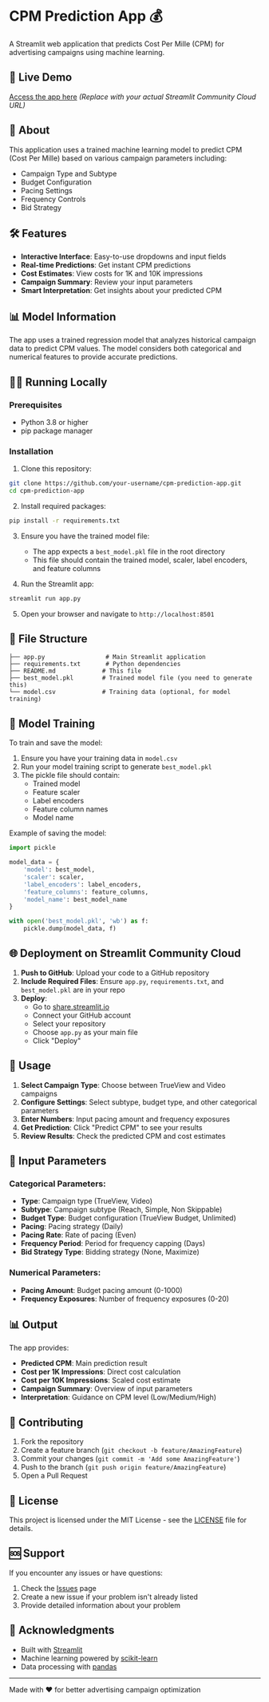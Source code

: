 # CPM Prediction App 💰

A Streamlit web application that predicts Cost Per Mille (CPM) for advertising campaigns using machine learning.

## 🚀 Live Demo

[Access the app here](https://your-app-name.streamlit.app) *(Replace with your actual Streamlit Community Cloud URL)*

## 📖 About

This application uses a trained machine learning model to predict CPM (Cost Per Mille) based on various campaign parameters including:

- Campaign Type and Subtype
- Budget Configuration
- Pacing Settings
- Frequency Controls
- Bid Strategy

## 🛠️ Features

- **Interactive Interface**: Easy-to-use dropdowns and input fields
- **Real-time Predictions**: Get instant CPM predictions
- **Cost Estimates**: View costs for 1K and 10K impressions
- **Campaign Summary**: Review your input parameters
- **Smart Interpretation**: Get insights about your predicted CPM

## 📊 Model Information

The app uses a trained regression model that analyzes historical campaign data to predict CPM values. The model considers both categorical and numerical features to provide accurate predictions.

## 🏃‍♂️ Running Locally

### Prerequisites

- Python 3.8 or higher
- pip package manager

### Installation

1. Clone this repository:
```bash
git clone https://github.com/your-username/cpm-prediction-app.git
cd cpm-prediction-app
```

2. Install required packages:
```bash
pip install -r requirements.txt
```

3. Ensure you have the trained model file:
   - The app expects a `best_model.pkl` file in the root directory
   - This file should contain the trained model, scaler, label encoders, and feature columns

4. Run the Streamlit app:
```bash
streamlit run app.py
```

5. Open your browser and navigate to `http://localhost:8501`

## 📁 File Structure

```
├── app.py                 # Main Streamlit application
├── requirements.txt       # Python dependencies
├── README.md             # This file
├── best_model.pkl        # Trained model file (you need to generate this)
└── model.csv             # Training data (optional, for model training)
```

## 🔧 Model Training

To train and save the model:

1. Ensure you have your training data in `model.csv`
2. Run your model training script to generate `best_model.pkl`
3. The pickle file should contain:
   - Trained model
   - Feature scaler
   - Label encoders
   - Feature column names
   - Model name

Example of saving the model:
```python
import pickle

model_data = {
    'model': best_model,
    'scaler': scaler,
    'label_encoders': label_encoders,
    'feature_columns': feature_columns,
    'model_name': best_model_name
}

with open('best_model.pkl', 'wb') as f:
    pickle.dump(model_data, f)
```

## 🌐 Deployment on Streamlit Community Cloud

1. **Push to GitHub**: Upload your code to a GitHub repository
2. **Include Required Files**: Ensure `app.py`, `requirements.txt`, and `best_model.pkl` are in your repo
3. **Deploy**: 
   - Go to [share.streamlit.io](https://share.streamlit.io)
   - Connect your GitHub account
   - Select your repository
   - Choose `app.py` as your main file
   - Click "Deploy"

## 📝 Usage

1. **Select Campaign Type**: Choose between TrueView and Video campaigns
2. **Configure Settings**: Select subtype, budget type, and other categorical parameters
3. **Enter Numbers**: Input pacing amount and frequency exposures
4. **Get Prediction**: Click "Predict CPM" to see your results
5. **Review Results**: Check the predicted CPM and cost estimates

## 🎯 Input Parameters

### Categorical Parameters:
- **Type**: Campaign type (TrueView, Video)
- **Subtype**: Campaign subtype (Reach, Simple, Non Skippable)
- **Budget Type**: Budget configuration (TrueView Budget, Unlimited)
- **Pacing**: Pacing strategy (Daily)
- **Pacing Rate**: Rate of pacing (Even)
- **Frequency Period**: Period for frequency capping (Days)
- **Bid Strategy Type**: Bidding strategy (None, Maximize)

### Numerical Parameters:
- **Pacing Amount**: Budget pacing amount (0-1000)
- **Frequency Exposures**: Number of frequency exposures (0-20)

## 📊 Output

The app provides:
- **Predicted CPM**: Main prediction result
- **Cost per 1K Impressions**: Direct cost calculation
- **Cost per 10K Impressions**: Scaled cost estimate
- **Campaign Summary**: Overview of input parameters
- **Interpretation**: Guidance on CPM level (Low/Medium/High)

## 🤝 Contributing

1. Fork the repository
2. Create a feature branch (`git checkout -b feature/AmazingFeature`)
3. Commit your changes (`git commit -m 'Add some AmazingFeature'`)
4. Push to the branch (`git push origin feature/AmazingFeature`)
5. Open a Pull Request

## 📄 License

This project is licensed under the MIT License - see the [LICENSE](LICENSE) file for details.

## 🆘 Support

If you encounter any issues or have questions:

1. Check the [Issues](https://github.com/your-username/cpm-prediction-app/issues) page
2. Create a new issue if your problem isn't already listed
3. Provide detailed information about your problem

## 🙏 Acknowledgments

- Built with [Streamlit](https://streamlit.io/)
- Machine learning powered by [scikit-learn](https://scikit-learn.org/)
- Data processing with [pandas](https://pandas.pydata.org/)

---

Made with ❤️ for better advertising campaign optimization
